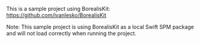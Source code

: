 This is a sample project using BorealisKit: <a href='https://github.com/ivanlesko/BorealisKit'>https://github.com/ivanlesko/BorealisKit</a>

Note: This sample project is using BorealisKit as a local Swift SPM package and will not load correctly when running the project.